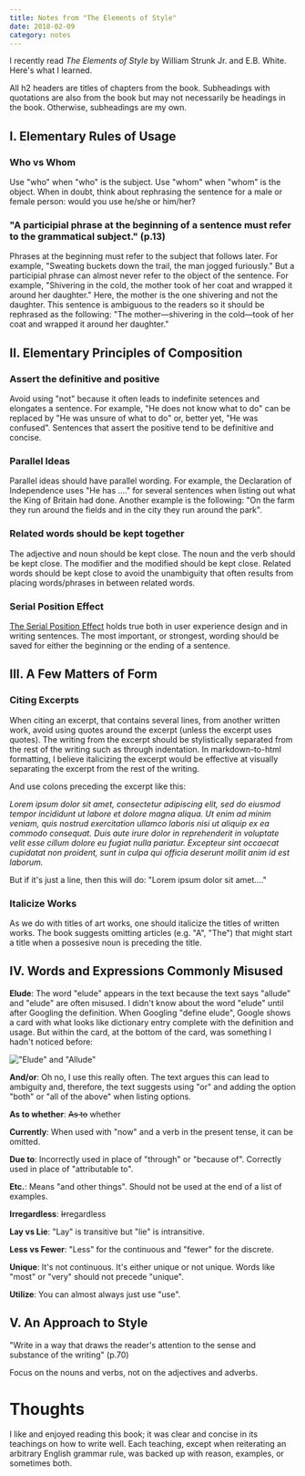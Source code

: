 ```yaml
---
title: Notes from "The Elements of Style"
date: 2018-02-09
category: notes
---
```


I recently read _The Elements of Style_ by William Strunk Jr. and E.B. White. Here's what I learned.

All h2 headers are titles of chapters from the book. Subheadings with quotations are also from the book but may not necessarily be headings in the book. Otherwise, subheadings are my own.

## I. Elementary Rules of Usage

### Who vs Whom

Use "who" when "who" is the subject. Use "whom" when "whom" is the object. When in doubt, think about rephrasing the sentence for a male or female person: would you use he/she or him/her?

### "A participial phrase at the beginning of a sentence must refer to the grammatical subject." (p.13)

Phrases at the beginning must refer to the subject that follows later. For example, "Sweating buckets down the trail, the man jogged furiously." But a participial phrase can almost never refer to the object of the sentence. For example, "Shivering in the cold, the mother took of her coat and wrapped it around her daughter." Here, the mother is the one shivering and not the daughter. This sentence is ambiguous to the readers so it should be rephrased as the following: "The mother—shivering in the cold—took of her coat and wrapped it around her daughter."

## II. Elementary Principles of Composition

### Assert the definitive and positive

Avoid using "not" because it often leads to indefinite setences and elongates a sentence. For example, "He does not know what to do" can be replaced by "He was unsure of what to do" or, better yet, "He was confused". Sentences that assert the positive tend to be definitive and concise.

### Parallel Ideas

Parallel ideas should have parallel wording. For example, the Declaration of Independence uses "He has ...." for several sentences when listing out what the King of Britain had done. Another example is the following: "On the farm they run around the fields and in the city they run around the park".

### Related words should be kept together

The adjective and noun should be kept close. The noun and the verb should be kept close. The modifier and the modified should be kept close. Related words should be kept close to avoid the unambiguity that often results from placing words/phrases in between related words.

### Serial Position Effect

[The Serial Position Effect](https://lawsofux.com/serial-position-effect.html) holds true both in user experience design and in writing sentences. The most important, or strongest, wording should be saved for either the beginning or the ending of a sentence.

## III. A Few Matters of Form

### Citing Excerpts

When citing an excerpt, that contains several lines, from another written work, avoid using quotes around the excerpt (unless the excerpt uses quotes). The writing from the excerpt should be stylistically separated from the rest of the writing such as through indentation. In markdown-to-html formatting, I believe italicizing the excerpt would be effective at visually separating the excerpt from the rest of the writing.

And use colons preceding the excerpt like this:

_Lorem ipsum dolor sit amet, consectetur adipiscing elit, sed do eiusmod tempor incididunt ut labore et dolore magna aliqua. Ut enim ad minim veniam, quis nostrud exercitation ullamco laboris nisi ut aliquip ex ea commodo consequat. Duis aute irure dolor in reprehenderit in voluptate velit esse cillum dolore eu fugiat nulla pariatur. Excepteur sint occaecat cupidatat non proident, sunt in culpa qui officia deserunt mollit anim id est laborum._

But if it's just a line, then this will do: "Lorem ipsum dolor sit amet...."

### Italicize Works

As we do with titles of art works, one should italicize the titles of written works. The book suggests omitting articles (e.g. "A", "The") that might start a title when a possesive noun is preceding the title.

## IV. Words and Expressions Commonly Misused

**Elude**: The word "elude" appears in the text because the text says "allude" and "elude" are often misused. I didn't know about the word "elude" until after Googling the definition. When Googling "define elude", Google shows a card with what looks like dictionary entry complete with the definition and usage. But within the card, at the bottom of the card, was something I hadn't noticed before:

!["Elude" and "Allude"](https://s22.postimg.cc/3laavp1pt/elude.png)

**And/or**: Oh no, I use this really often. The text argues this can lead to ambiguity and, therefore, the text suggests using "or" and adding the option "both" or "all of the above" when listing options.

**As to whether**: ~~As to~~ whether

**Currently**: When used with "now" and a verb in the present tense, it can be omitted.

**Due to**: Incorrectly used in place of "through" or "because of". Correctly used in place of "attributable to".

**Etc.**: Means "and other things". Should not be used at the end of a list of examples.

**Irregardless**: ~~Ir~~regardless

**Lay vs Lie**: "Lay" is transitive but "lie" is intransitive.

**Less vs Fewer**: "Less" for the continuous and "fewer" for the discrete.

**Unique**: It's not continuous. It's either unique or not unique. Words like "most" or "very" should not precede "unique".

**Utilize**: You can almost always just use "use".

## V. An Approach to Style

"Write in a way that draws the reader's attention to the sense and substance of the writing" (p.70)

Focus on the nouns and verbs, not on the adjectives and adverbs.

# Thoughts

I like and enjoyed reading this book; it was clear and concise in its teachings on how to write well. Each teaching, except when reiterating an arbitrary English grammar rule, was backed up with reason, examples, or sometimes both.
